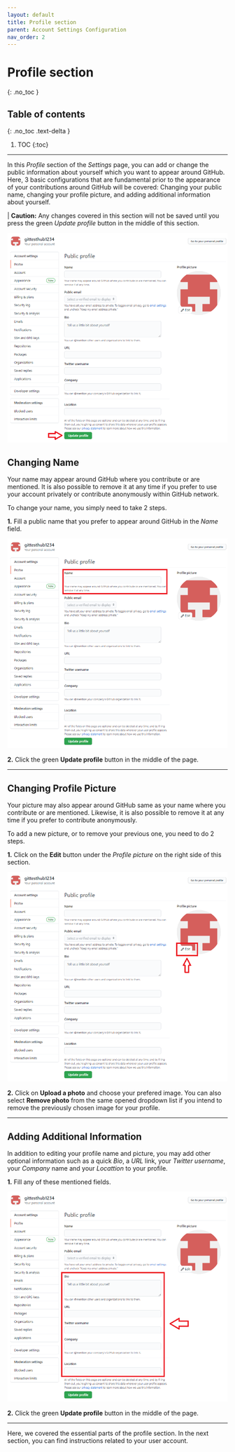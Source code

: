 ```yaml
---
layout: default
title: Profile section
parent: Account Settings Configuration
nav_order: 2
---
```


# Profile section
{: .no_toc }

## Table of contents
{: .no_toc .text-delta }

1. TOC
{:toc}

---

In this _Profile_ section of the _Settings_ page, you can add or change the public information about yourself which you want to appear around GitHub. Here, 3 basic configurations that are fundamental prior to the appearance of your contributions around GitHub will be covered: Changing your public name, changing your profile picture, and adding additional information about yourself.

|   **Caution:** Any changes covered in this section will not be saved until you press the green _Update profile_ button in the middle of this section.

!["Press Update profile button to save changes"](https://github.com/orion13579/COMM-2216-SetE-Group6/blob/gh-pages/assets/images/PressUpdateProfile.png?raw=true)

## Changing Name

Your name may appear around GitHub where you contribute or are mentioned. It is also possible to remove it at any time if you prefer to use your account privately or contribute anonymously within GitHub network.

To change your name, you simply need to take 2 steps.

**1.** Fill a public name that you prefer to appear around GitHub in the _Name_ field.

!["Changing Public Name"](https://github.com/orion13579/COMM-2216-SetE-Group6/blob/gh-pages/assets/images/EditName.png?raw=true)

**2.** Click the green **Update profile** button in the middle of the page.

---

## Changing Profile Picture

Your picture may also appear around GitHub same as your name where you contribute or are mentioned. Likewise, it is also possible to remove it at any time if you prefer to contribute anonymously.

To add a new picture, or to remove your previous one, you need to do 2 steps.

**1.** Click on the **Edit** button under the _Profile picture_ on the right side of this section.

!["Edit Profile picture"](https://github.com/orion13579/COMM-2216-SetE-Group6/blob/gh-pages/assets/images/EditProfilePicture.png?raw=true)

**2.** Click on **Upload a photo** and choose your prefered image. You can also select **Remove photo** from the same opened dropdown list if you intend to remove the previously chosen image for your profile.

---

## Adding Additional Information

In addition to editing your profile name and picture, you may add other optional information such as a quick _Bio_, a _URL_ link, your _Twitter username_, your _Company_ name and your _Locattion_ to your profile.

**1.** Fill any of these mentioned fields.

!["Edit Profile info"](https://github.com/orion13579/COMM-2216-SetE-Group6/blob/gh-pages/assets/images/EditAdditionalInfo.png?raw=true)

**2.** Click the green **Update profile** button in the middle of the page.

---

Here, we covered the essential parts of the profile section. In the next section, you can find instructions related to your user account.

